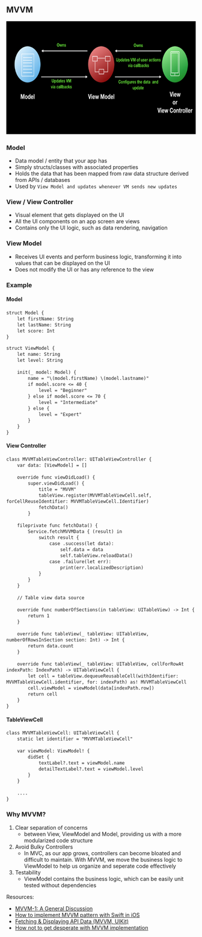 ## MVVM 

<img src="https://github.com/cs4372/ios-study-guide/blob/master/architecture/MVVM/MVVM_diagram.png" height="300"/>

### Model
- Data model / entity that your app has
- Simply structs/classes with associated properties
- Holds the data that has been mapped from raw data structure derived from APIs / databases 
- Used by `View Model and updates whenever VM sends new updates`

### View / View Controller
- Visual element that gets displayed on the UI
- All the UI components on an app screen are views
- Contains only the UI logic, such as data rendering, navigation

### View Model
- Receives UI events and perform business logic, transforming it into values that can be displayed on the UI
- Does not modify the UI or has any reference to the view

### Example 
#### Model

```
struct Model { 
    let firstName: String
    let lastName: String
    let score: Int
}
```

```
struct ViewModel { 
    let name: String
    let level: String

    init(_ model: Model) { 
        name = "\(model.firstName) \(model.lastname)"
        if model.score <= 40 { 
            level = "Beginner"
        } else if model.score <= 70 { 
            level = "Intermediate"
        } else { 
            level = "Expert"
        }
    }
}
```

#### View Controller 

```
class MVVMTableViewController: UITableViewController { 
    var data: [ViewModel] = []

    override func viewDidLoad() { 
        super.viewDidLoad() { 
            title = "MVVM"
            tableView.register(MVVMTableViewCell.self, forCellReuseIdentifier: MVVMTableViewCell.Identifier)
            fetchData()
        }
    
    fileprivate func fetchData() { 
        Service.fetchMVVMData { (result) in 
            switch result { 
                case .success(let data): 
                    self.data = data
                    self.tableView.reloadData()
                case .failure(let err):
                    print(err.localizedDescription)
            }
        }
    }

    // Table view data source 

    override func numberOfSections(in tableView: UITableView) -> Int { 
        return 1
    }

    override func tableView(_ tableView: UITableView, numberOfRowsInSection section: Int) -> Int { 
        return data.count
    }

    override func tableView(_ tableView: UITableView, cellForRowAt indexPath: IndexPath) -> UITableViewCell { 
        let cell = tableView.dequeueReusableCell(withIdentifier: MVVMTableViewCell.identifier, for: indexPath) as! MVVMTableViewCell
        cell.viewModel = viewModel(data[indexPath.row])
        return cell
    }
}
```

#### TableViewCell 

```
class MVVMTableViewCell: UITableViewCell { 
    static let identifier = "MVVMTableViewCell"

    var viewModel: ViewModel! { 
        didSet { 
            textLabel?.text = viewModel.name
            detailTextLabel?.text = viewModel.level
        }
    }

    ....
}
```

### Why MVVM?

1. Clear separation of concerns
   - between View, ViewModel and Model, providing us with a more modularized code structure
2. Avoid Bulky Controllers
   - In MVC, as our app grows, controllers can become bloated and difficult to maintain. With MVVM, we move the business logic to ViewModel to help us organize and seperate code effectively
3. Testability
   - ViewModel contains the business logic, which can be easily unit tested without dependencies

Resources:
- [MVVM-1: A General Discussion](https://medium.com/swift-india/mvvm-1-a-general-discussion-764581a2d5d9)
- [How to implement MVVM pattern with Swift in iOS](https://johncodeos.com/how-to-implement-mvvm-pattern-with-swift-in-ios/)
- [Fetching & Displaying API Data (MVVM, UIKit)](https://www.youtube.com/playlist?list=PLWOgAHhZbsIEh3dgGno4CPPsVcb4QUFy7)
- [How not to get desperate with MVVM implementation](https://medium.com/@koromikoneo/how-to-use-a-model-view-viewmodel-architecture-for-ios-46963c67be1b)
